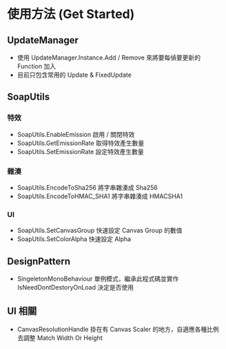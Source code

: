 # 使用方法 (Get Started)

## UpdateManager

- 使用 UpdateManager.Instance.Add / Remove 來將要每偵要更新的 Function 加入
- 目前只包含常用的 Update & FixedUpdate

## SoapUtils
### 特效

- SoapUtils.EnableEmission 啟用 / 關閉特效
- SoapUtils.GetEmissionRate 取得特效產生數量
- SoapUtils.SetEmissionRate 設定特效產生數量

### 雜湊

- SoapUtils.EncodeToSha256 將字串雜湊成 Sha256
- SoapUtils.EncodeToHMAC_SHA1 將字串雜湊成 HMACSHA1

### UI

- SoapUtils.SetCanvasGroup 快速設定 Canvas Group 的數值
- SoapUtils.SetColorAlpha 快速設定 Alpha

## DesignPattern

- SingeletonMonoBehaviour 單例模式，繼承此程式碼並實作 IsNeedDontDestoryOnLoad 決定是否使用

## UI 相關

- CanvasResolutionHandle 掛在有 Canvas Scaler 的地方，自適應各種比例去調整 Match Width Or Height